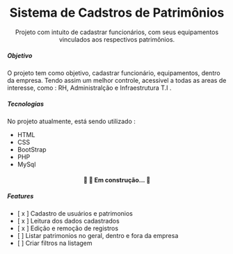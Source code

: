 <!-- nome do projeto -->
<h1 align="center"> Sistema de Cadstros de Patrimônios </h1>

<!-- descrição do projeto -->
<p align="center"> Projeto com intuito de cadastrar funcionários, com seus
equipamentos vinculados aos respectivos patrimônios.</p>

<!-- menu
<p align="center">
 <a href="#objetivo">Objetivo</a> •
 <a href="#tecnologias">Tecnologias</a> •
 <a href="#licenc-a">Licença</a> •
 <a href="#autor">Autor</a> •
</p> -->


<!-- objetivo -->
<h5 align="left">Objetivo</h5>
<p id="objetivo" align="left">O projeto tem como objetivo, cadastrar funcionário, equipamentos, dentro da
empresa. Tendo assim um melhor controle, acessivel a todas as areas de interesse, como :
RH, Administralção e Infraestrutura T.I .</p>

<!-- sobre as tecnologias -->
<h5 align="left">Tecnologias</h5>
<p id="tecnologias"  align="left">No projeto atualmente, está sendo utilizado :
<ul>
<li>HTML</li>
<li>CSS</li>
<li>BootStrap</li>
<li>PHP</li>
<li>MySql</li>
</ul>

</p>

<h4 align="center"> 
	🚧   🚀 Em construção...  🚧
</h4>

<!-- features -->
<h5 align="left">Features</h5>
<p aligh="left">
<ul >
<li>[ x ] Cadastro de usuários e patrimonios</li>
<li>[ x ] Leitura dos dados cadastrados</li>
<li>[ x ] Edição e remoção de registros</li>
<li>[   ] Listar patrimonios no geral, dentro e fora da empresa</li>
<li>[   ] Criar filtros na listagem</li>
<!--<li>[   ]</li>
<li>[   ]</li>-->
</ul>
</p>
